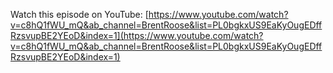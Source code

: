 Watch this episode on YouTube: [https://www.youtube.com/watch?v=c8hQ1fWU_mQ&ab_channel=BrentRoose&list=PL0bgkxUS9EaKyOugEDffRzsvupBE2YEoD&index=1](https://www.youtube.com/watch?v=c8hQ1fWU_mQ&ab_channel=BrentRoose&list=PL0bgkxUS9EaKyOugEDffRzsvupBE2YEoD&index=1)
